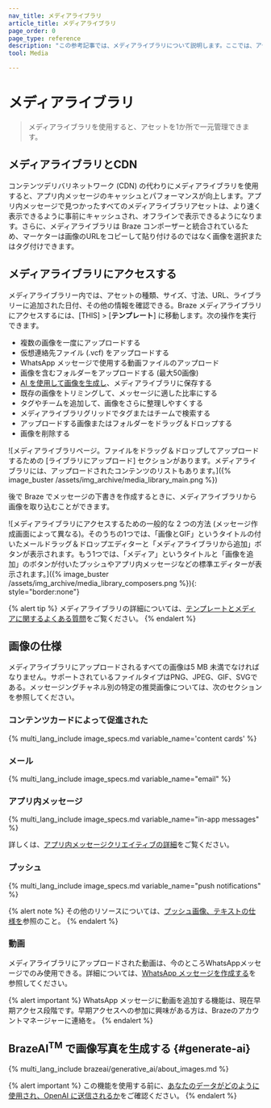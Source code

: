 ```yaml
---
nav_title: メディアライブラリ
article_title: メディアライブラリ
page_order: 0
page_type: reference
description: "この参考記事では、メディアライブラリについて説明します。ここでは、アセットを1か所で一元管理する方法、AI を使用して画像を生成する方法、メッセージコンポーザーでメディアにアクセスする方法を学ぶことができます。"
tool: Media

---
```


# メディアライブラリ

> メディアライブラリを使用すると、アセットを1か所で一元管理できます。 

## メディアライブラリとCDN

コンテンツデリバリネットワーク (CDN) の代わりにメディアライブラリを使用すると、アプリ内メッセージのキャッシュとパフォーマンスが向上します。アプリ内メッセージで見つかったすべてのメディアライブラリアセットは、より速く表示できるように事前にキャッシュされ、オフラインで表示できるようになります。さらに、メディアライブラリは Braze コンポーザーと統合されているため、マーケターは画像のURLをコピーして貼り付けるのではなく画像を選択またはタグ付けできます。

## メディアライブラリにアクセスする

メディアライブラリー内では、アセットの種類、サイズ、寸法、URL、ライブラリーに追加された日付、その他の情報を確認できる。Braze メディアライブラリにアクセスするには、[THIS] > [**テンプレート**] に移動します。次の操作を実行できます。

* 複数の画像を一度にアップロードする
* 仮想連絡先ファイル (.vcf) をアップロードする
* WhatsApp メッセージで使用する動画ファイルのアップロード
* 画像を含むフォルダーをアップロードする (最大50画像)
* [AI を使用して画像を生成し](#generate-ai)、メディアライブラリに保存する
* 既存の画像をトリミングして、メッセージに適した比率にする
* タグやチームを追加して、画像をさらに整理しやすくする
* メディアライブラリグリッドでタグまたはチームで検索する
* アップロードする画像またはフォルダーをドラッグ＆ドロップする
* 画像を削除する

![メディアライブラリページ。ファイルをドラッグ＆ドロップしてアップロードするための [ライブラリにアップロード] セクションがあります。メディアライブラリには、アップロードされたコンテンツのリストもあります。]({% image_buster /assets/img_archive/media_library_main.png %})

後で Braze でメッセージの下書きを作成するときに、メディアライブラリから画像を取り込むことができます。

![メディアライブラリにアクセスするための一般的な 2 つの方法 (メッセージ作成画面によって異なる)。そのうちの1つでは、「画像とGIF」というタイトルの付いたメールドラッグ＆ドロップエディターと「メディアライブラリから追加」ボタンが表示されます。もう1つでは、「メディア」というタイトルと「画像を追加」のボタンが付いたプッシュやアプリ内メッセージなどの標準エディターが表示されます。]({% image_buster /assets/img_archive/media_library_composers.png %}){: style="border:none"}

{% alert tip %} メディアライブラリの詳細については、[テンプレートとメディアに関するよくある質問]({{site.baseurl}}/user_guide/engagement_tools/templates_and_media/faqs)をご覧ください。 {% endalert %}

## 画像の仕様

メディアライブラリにアップロードされるすべての画像は5 MB 未満でなければなりません。サポートされているファイルタイプはPNG、JPEG、GIF、SVGである。メッセージングチャネル別の特定の推奨画像については、次のセクションを参照してください。

### コンテンツカードによって促進された

{% multi_lang_include image_specs.md variable_name='content cards' %}

### メール

{% multi_lang_include image_specs.md variable_name="email"  %}

### アプリ内メッセージ

{% multi_lang_include image_specs.md variable_name="in-app messages"  %}

詳しくは、[アプリ内メッセージクリエイティブの詳細]({{site.baseurl}}/user_guide/message_building_by_channel/in-app_messages/creative_details/)をご覧ください。

### プッシュ

{% multi_lang_include image_specs.md variable_name="push notifications"  %}

{% alert note %}
その他のリソースについては、[プッシュ画像、テキストの仕様を]({{site.baseurl}}/user_guide/message_building_by_channel/push/about/#image-and-text-specifications)参照のこと。
{% endalert %}

### 動画

メディアライブラリにアップロードされた動画は、今のところWhatsAppメッセージでのみ使用できる。詳細については、[WhatsApp メッセージを作成する]({{site.baseurl}}/user_guide/message_building_by_channel/whatsapp/whatsapp_campaign/create/#outbound-messages)を参照してください。

{% alert important %}
WhatsApp メッセージに動画を追加する機能は、現在早期アクセス段階です。早期アクセスへの参加に興味がある方は、Brazeのアカウントマネージャーに連絡を。
{% endalert %}

## BrazeAI<sup>TM</sup> で画像写真を生成する {#generate-ai}

{% multi_lang_include brazeai/generative_ai/about_images.md %}

{% alert important %}
この機能を使用する前に、[あなたのデータがどのように使用され、OpenAI に送信されるか]({{site.baseurl}}/user_guide/brazeai/generative_ai/images/#ai-policy)をご確認ください。
{% endalert %}
